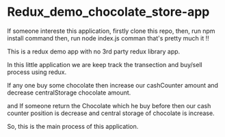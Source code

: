 # Redux_demo_chocolate_store-app

If someone intereste this application, firstly clone this repo,
    then, run npm install command
    then, run node index.js comman
    that's pretty much it !!
    

This is a redux demo app with no 3rd party redux library app.
 
 In this little application we are keep track the transection and buy/sell process using redux.
 
If any one buy some chocolate then increase our cashCounter amount and decrease centralStorage chocolate amount. 

and If someone return the Chocolate which he buy before then our cash counter position is decrease and central storage of chocolate is increase.

So, this is the main process of this application.
